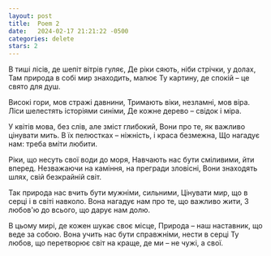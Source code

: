 ```yaml
---
layout: post
title:  Poem 2
date:   2024-02-17 21:21:22 -0500
categories: delete
stars: 2
---
```


В тиші лісів, де шепіт вітрів гуляє,
Де ріки сяють, ніби стрічки, у долах,
Там природа в собі мир знаходить, малює
Ту картину, де спокій – це свято для душ.

Високі гори, мов стражі давнини,
Тримають віки, незламні, мов віра.
Ліси шелестять історіями синіми,
Де кожне дерево – свідок і міра.

У квітів мова, без слів, але зміст глибокий,
Вони про те, як важливо цінувати мить.
В їх пелюстках – ніжність, і краса безмежна,
Що нагадує нам: треба вміти любити.

Ріки, що несуть свої води до моря,
Навчають нас бути сміливими, йти вперед.
Незважаючи на каміння, на прегради зловісні,
Вони знаходять шлях, свій безкрайній світ.

Так природа нас вчить бути мужніми, сильними,
Цінувати мир, що в серці і в світі навколо.
Вона нагадує нам про те, що важливо жити,
З любов'ю до всього, що дарує нам долю.

В цьому мирі, де кожен шукає своє місце,
Природа – наш наставник, що веде за собою.
Вона учить нас бути справжніми, нести в серці
Ту любов, що перетворює світ на краще, де ми – не чужі, а свої.